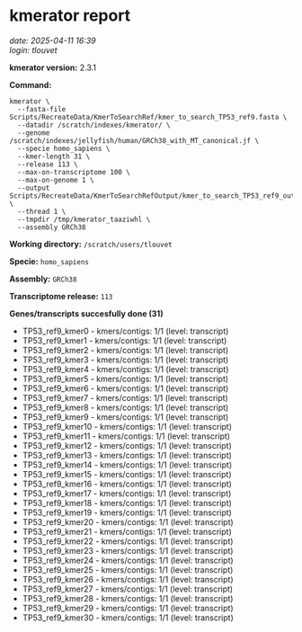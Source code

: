 # kmerator report
*date: 2025-04-11 16:39*  
*login: tlouvet*

**kmerator version:** 2.3.1

**Command:**

```
kmerator \
  --fasta-file Scripts/RecreateData/KmerToSearchRef/kmer_to_search_TP53_ref9.fasta \
  --datadir /scratch/indexes/kmerator/ \
  --genome /scratch/indexes/jellyfish/human/GRCh38_with_MT_canonical.jf \
  --specie homo_sapiens \
  --kmer-length 31 \
  --release 113 \
  --max-on-transcriptome 100 \
  --max-on-genome 1 \
  --output Scripts/RecreateData/KmerToSearchRefOutput/kmer_to_search_TP53_ref9_output \
  --thread 1 \
  --tmpdir /tmp/kmerator_taaziwhl \
  --assembly GRCh38
```

**Working directory:** `/scratch/users/tlouvet`

**Specie:** `homo_sapiens`

**Assembly:** `GRCh38`

**Transcriptome release:** `113`

**Genes/transcripts succesfully done (31)**

- TP53_ref9_kmer0 - kmers/contigs: 1/1 (level: transcript)
- TP53_ref9_kmer1 - kmers/contigs: 1/1 (level: transcript)
- TP53_ref9_kmer2 - kmers/contigs: 1/1 (level: transcript)
- TP53_ref9_kmer3 - kmers/contigs: 1/1 (level: transcript)
- TP53_ref9_kmer4 - kmers/contigs: 1/1 (level: transcript)
- TP53_ref9_kmer5 - kmers/contigs: 1/1 (level: transcript)
- TP53_ref9_kmer6 - kmers/contigs: 1/1 (level: transcript)
- TP53_ref9_kmer7 - kmers/contigs: 1/1 (level: transcript)
- TP53_ref9_kmer8 - kmers/contigs: 1/1 (level: transcript)
- TP53_ref9_kmer9 - kmers/contigs: 1/1 (level: transcript)
- TP53_ref9_kmer10 - kmers/contigs: 1/1 (level: transcript)
- TP53_ref9_kmer11 - kmers/contigs: 1/1 (level: transcript)
- TP53_ref9_kmer12 - kmers/contigs: 1/1 (level: transcript)
- TP53_ref9_kmer13 - kmers/contigs: 1/1 (level: transcript)
- TP53_ref9_kmer14 - kmers/contigs: 1/1 (level: transcript)
- TP53_ref9_kmer15 - kmers/contigs: 1/1 (level: transcript)
- TP53_ref9_kmer16 - kmers/contigs: 1/1 (level: transcript)
- TP53_ref9_kmer17 - kmers/contigs: 1/1 (level: transcript)
- TP53_ref9_kmer18 - kmers/contigs: 1/1 (level: transcript)
- TP53_ref9_kmer19 - kmers/contigs: 1/1 (level: transcript)
- TP53_ref9_kmer20 - kmers/contigs: 1/1 (level: transcript)
- TP53_ref9_kmer21 - kmers/contigs: 1/1 (level: transcript)
- TP53_ref9_kmer22 - kmers/contigs: 1/1 (level: transcript)
- TP53_ref9_kmer23 - kmers/contigs: 1/1 (level: transcript)
- TP53_ref9_kmer24 - kmers/contigs: 1/1 (level: transcript)
- TP53_ref9_kmer25 - kmers/contigs: 1/1 (level: transcript)
- TP53_ref9_kmer26 - kmers/contigs: 1/1 (level: transcript)
- TP53_ref9_kmer27 - kmers/contigs: 1/1 (level: transcript)
- TP53_ref9_kmer28 - kmers/contigs: 1/1 (level: transcript)
- TP53_ref9_kmer29 - kmers/contigs: 1/1 (level: transcript)
- TP53_ref9_kmer30 - kmers/contigs: 1/1 (level: transcript)
